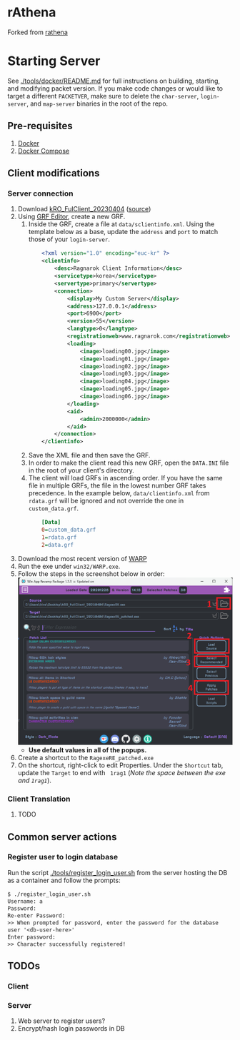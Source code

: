 # rAthena

Forked from [rathena](https://github.com/rathena/rathena)

# Starting Server

See [./tools/docker/README.md](./tools/docker/README.md) for full instructions on building, starting, and modifying packet version.
If you make code changes or would like to target a different `PACKETVER`, make sure to delete the `char-server`, `login-server`, and `map-server` binaries in the root of the repo.

## Pre-requisites

1. [Docker](https://docs.docker.com/)
1. [Docker Compose](https://docs.docker.com/compose/)

## Client modifications

### Server connection

1. Download [kRO_FulClient_20230404](https://mega.nz/folder/jUsDgRxQ#ttLmLjPY9p9cfU5_ShWVCw) ([source](https://rathena.org/board/topic/106413-kro-full-client-2023-04-04-includes-bgm-rsu/))
1. Using [GRF Editor](https://rathena.org/board/files/file/2766-grf-editor/), create a new GRF.
   1. Inside the GRF, create a file at `data/sclientinfo.xml`. Using the template below as a base, update the `address` and `port` to match those of your `login-server`.
      ```xml
          <?xml version="1.0" encoding="euc-kr" ?>
          <clientinfo>
              <desc>Ragnarok Client Information</desc>
              <servicetype>korea</servicetype>
              <servertype>primary</servertype>
              <connection>
                  <display>My Custom Server</display>
                  <address>127.0.0.1</address>
                  <port>6900</port>
                  <version>55</version>
                  <langtype>0</langtype>
                  <registrationweb>www.ragnarok.com</registrationweb>
                  <loading>
                      <image>loading00.jpg</image>
                      <image>loading01.jpg</image>
                      <image>loading02.jpg</image>
                      <image>loading03.jpg</image>
                      <image>loading04.jpg</image>
                      <image>loading05.jpg</image>
                      <image>loading06.jpg</image>
                  </loading>
                  <aid>
                      <admin>2000000</admin>
                  </aid>
              </connection>
          </clientinfo>
      ```
   1. Save the XML file and then save the GRF.
   1. In order to make the client read this new GRF, open the `DATA.INI` file in the root of your client's directory.
   1. The client will load GRFs in ascending order. If you have the same file in multiple GRFs, the file in the lowest number GRF takes precedence. In the example below, `data/clientinfo.xml` from `rdata.grf` will be ignored and not override the one in `custom_data.grf`.
      ```ini
          [Data]
          0=custom_data.grf
          1=rdata.grf
          2=data.grf
      ```
1. Download the most recent version of [WARP](https://github.com/Neo-Mind/WARP)
1. Run the exe under `win32/WARP.exe`.
1. Follow the steps in the screenshot below in order:
   ![warp-instructions](./doc/client/WARP-Instructions.png)
   - **Use default values in all of the popups.**
1. Create a shortcut to the `RagexeRE_patched.exe`
1. On the shortcut, right-click to edit Properties. Under the `Shortcut` tab, update the `Target` to end with ` 1rag1` (_Note the space between the exe and `1rag1`_).

### Client Translation

1. TODO

## Common server actions

### Register user to login database

Run the script [./tools/register_login_user.sh](./tools/register_login_user.sh) from the server hosting the DB as a container and follow the prompts:

```shell
$ ./register_login_user.sh
Username: a
Password:
Re-enter Password:
>> When prompted for password, enter the password for the database user '<db-user-here>'
Enter password:
>> Character successfully registered!
```

## TODOs

### Client

### Server

1. Web server to register users?
1. Encrypt/hash login passwords in DB
